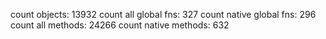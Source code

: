 count objects: 13932
count all global fns: 327
count native global fns: 296
count all methods: 24266
count native methods: 632
